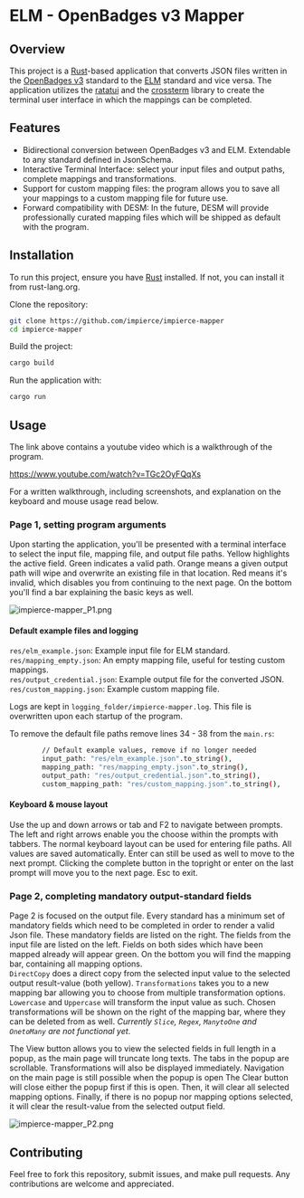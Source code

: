 # ELM - OpenBadges v3 Mapper

## Overview
This project is a [Rust](https://www.rust-lang.org/)-based application that converts JSON files written in the [OpenBadges v3](https://www.imsglobal.org/spec/ob/v3p0) standard to the [ELM](https://europass.europa.eu/en/node/2128) standard and vice versa. The application utilizes the [ratatui](https://ratatui.rs/) and the [crossterm](https://docs.rs/crossterm/latest/crossterm/) library to create the terminal user interface in which the mappings can be completed.

## Features
- Bidirectional conversion between OpenBadges v3 and ELM. Extendable to any standard defined in JsonSchema.
- Interactive Terminal Interface: select your input files and output paths, complete mappings and transformations.
- Support for custom mapping files: the program allows you to save all your mappings to a custom mapping file for future use.
- Forward compatibility with DESM: In the future, DESM will provide professionally curated mapping files which will be shipped as default with the program.

## Installation
To run this project, ensure you have [Rust](https://www.rust-lang.org/) installed. If not, you can install it from rust-lang.org.

Clone the repository:

```sh
git clone https://github.com/impierce/impierce-mapper
cd impierce-mapper
```

Build the project:
```sh
cargo build
```

Run the application with:
```sh
cargo run
```
## Usage

The link above contains a youtube video which is a walkthrough of the program.

https://www.youtube.com/watch?v=TGc2OyFQqXs  

For a written walkthrough, including screenshots, and explanation on the keyboard and mouse usage read below.

### Page 1, setting program arguments
Upon starting the application, you'll be presented with a terminal interface to select the input file, mapping file, and output file paths. Yellow highlights the active field. Green indicates a valid path. Orange means a given output path will wipe and overwrite an existing file in that location. Red means it's invalid, which disables you from continuing to the next page.
On the bottom you'll find a bar explaining the basic keys as well.

![impierce-mapper_P1.png](https://github.com/impierce/impierce-mapper/raw/feat/README/.github/impierce-mapper_P1.png)

#### Default example files and logging
`res/elm_example.json`: Example input file for ELM standard.  
`res/mapping_empty.json`: An empty mapping file, useful for testing custom mappings.  
`res/output_credential.json`: Example output file for the converted JSON.  
`res/custom_mapping.json`: Example custom mapping file.  

Logs are kept in `logging_folder/impierce-mapper.log`. This file is overwritten upon each startup of the program.

To remove the default file paths remove lines 34 - 38 from the `main.rs`:
```sh
        // Default example values, remove if no longer needed
        input_path: "res/elm_example.json".to_string(),
        mapping_path: "res/mapping_empty.json".to_string(),
        output_path: "res/output_credential.json".to_string(),
        custom_mapping_path: "res/custom_mapping.json".to_string(),
```

#### Keyboard & mouse layout
Use the up and down arrows or tab and F2 to navigate between prompts.
The left and right arrows enable you the choose within the prompts with tabbers.
The normal keyboard layout can be used for entering file paths.
All values are saved automatically.
Enter can still be used as well to move to the next prompt.
Clicking the complete button in the topright or enter on the last prompt will move you to the next page.
Esc to exit.

### Page 2, completing mandatory output-standard fields
Page 2 is focused on the output file. Every standard has a minimum set of mandatory fields which need to be completed in order to render a valid Json file. These mandatory fields are listed on the right. The fields from the input file are listed on the left. Fields on both sides which have been mapped already will appear green. On the bottom you will find the mapping bar, containing all mapping options.  
`DirectCopy` does a direct copy from the selected input value to the selected output result-value (both yellow).
`Transformations` takes you to a new mapping bar allowing you to choose from multiple transformation options. `Lowercase` and `Uppercase` will transform the input value as such. Chosen transformations will be shown on the right of the mapping bar, where they can be deleted from as well.
*Currently `Slice`, `Regex`, `ManytoOne` and `OnetoMany` are not functional yet*.  

The View button allows you to view the selected fields in full length in a popup, as the main page will truncate long texts. The tabs in the popup are scrollable. Transformations will also be displayed immediately. Navigation on the main page is still possible when the popup is open
The Clear button will close either the popup first if this is open. Then, it will clear all selected mapping options. Finally, if there is no popup nor mapping options selected, it will clear the result-value from the selected output field.

![impierce-mapper_P2.png](https://github.com/impierce/impierce-mapper/raw/feat/README/.github/impierce-mapper_P2.png)

## Contributing
Feel free to fork this repository, submit issues, and make pull requests. Any contributions are welcome and appreciated.
